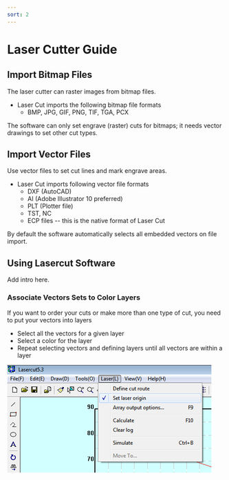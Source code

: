```yaml
---
sort: 2
---
```


# Laser Cutter Guide

## Import Bitmap Files

The laser cutter can raster images from bitmap files.
- Laser Cut imports the following bitmap file formats
  - BMP, JPG, GIF, PNG, TIF, TGA, PCX

The software can only set engrave (raster) cuts for bitmaps; it needs vector drawings to set other cut types.

## Import Vector Files

Use vector files to set cut lines and mark engrave areas.
- Laser Cut imports following vector file formats
  - DXF (AutoCAD)
  - AI (Adobe Illustrator 10 preferred)
  - PLT (Plotter file)
  - TST, NC
  - ECP files -- this is the native format of Laser Cut

By default the software automatically selects all embedded vectors on file import.

## Using Lasercut Software

Add intro here.

### Associate Vectors Sets to Color Layers

If you want to order your cuts or make more than one type of cut, you need to put your vectors into layers
- Select all the vectors for a given layer
- Select a color for the layer
- Repeat selecting vectors and defining layers until all vectors are within a layer

![SetLaserOrigin](https://github.com/nordeastmakers/nordeastmakers.github.io/blob/ca331230ac678db03a5316e47cf4633aa52e564b/images/SetLaserOrigin.png)
